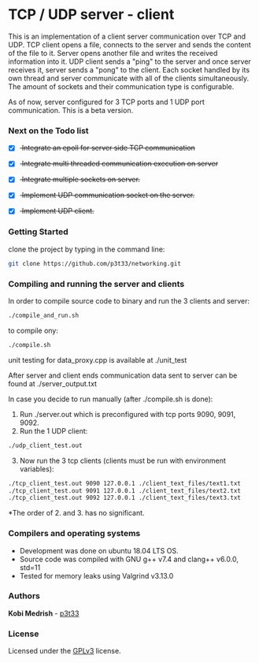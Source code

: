 # TCP / UDP server - client
This is an implementation of a client server communication over TCP and UDP.
TCP client opens a file, connects to the server and sends the content of the
file to it. Server opens another file and writes the received information into
it. UDP client sends a "ping" to the server and once server receives it, server
sends a "pong" to the client. Each socket handled by its own thread and server 
communicate with all of the clients simultaneously. The amount of sockets and
their communication type is configurable. 

As of now, server configured for 3 TCP ports and 1 UDP port communication.
This is a beta version.

### Next on the Todo list
- [x] <del> Integrate an epoll for server side TCP communication </del>
- [x] <del> Integrate multi threaded communication execution on server</del>
- [X] <del> Integrate multiple sockets on server.</del> 
- [X] <del> Implement UDP communication socket on the server.</del>
- [X] <del> Implement UDP client.</del>
 

### Getting Started
clone the project by typing in the command line:
```bash
git clone https://github.com/p3t33/networking.git
```

### Compiling and running the server and clients
In order to compile source code to binary and run the 3 clients and server: 
```sh
./compile_and_run.sh
```
to compile ony:
```sh
./compile.sh
```
unit testing for data_proxy.cpp is available at ./unit_test

After server and client ends communication data sent to server can be found
at ./server_output.txt

In case you decide to run manually (after ./compile.sh is done):
1. Run ./server.out which is preconfigured with tcp ports 9090, 9091, 9092.
2. Run the 1 UDP client:
```bash
./udp_client_test.out
``` 
3. Now run the 3 tcp clients (clients must be run with environment variables):
```bash
./tcp_client_test.out 9090 127.0.0.1 ./client_text_files/text1.txt
./tcp_client_test.out 9091 127.0.0.1 ./client_text_files/text2.txt   
./tcp_client_test.out 9092 127.0.0.1 ./client_text_files/text3.txt
``` 
*The order of 2. and 3. has no significant.

### Compilers and operating systems
* Development was done on ubuntu 18.04 LTS OS.
* Source code was compiled with GNU g++ v7.4 and clang++ v6.0.0, std=11
* Tested for memory leaks using Valgrind v3.13.0

### Authors

**Kobi Medrish** - [p3t33](https://github.com/p3t33)

### License
Licensed under the [GPLv3](http://www.gnu.org/licenses/gpl-3.0.html) license.
